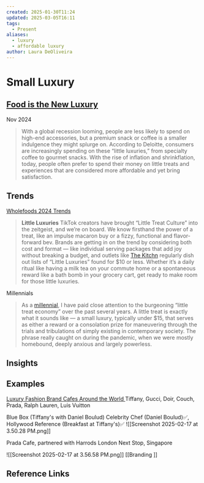 ```yaml
---
created: 2025-01-30T11:24
updated: 2025-03-05T16:11
tags:
  - Present
aliases:
  - luxury
  - affordable luxury
author: Laura DeOliveira
---
```

 # Small Luxury 

##  [Food is the New Luxury ](https://nonggol-darapati.medium.com/food-is-the-new-luxury-and-ultimate-status-symbol-5937e1da54c7#:~:text=Lately%2C%20though%2C%20food%20has%20gained,the%20IT%20item%20to%20have.) 
Nov 2024 
> With a global recession looming, people are less likely to spend on high-end accessories, but a premium snack or coffee is a smaller indulgence they might splurge on. According to Deloitte, consumers are increasingly spending on these “little luxuries,” from specialty coffee to gourmet snacks.
> With the rise of inflation and shrinkflation, today, people often prefer to spend their money on little treats and experiences that are considered more affordable and yet bring satisfaction.

## Trends 

[Wholefoods 2024 Trends](https://media.wholefoodsmarket.com/whole-foods-market-forecasts-top-10-food-trends-for-2024/)
> **Little Luxuries**
> TikTok creators have brought “Little Treat Culture” into the zeitgeist, and we’re on board. We know firsthand the power of a treat, like an impulse macaron buy or a fizzy, functional and flavor-forward bev. Brands are getting in on the trend by considering both cost and format — like individual serving packages that add joy without breaking a budget, and outlets like [The Kitchn](https://www.thekitchn.com/whole-foods-cheap-summer-groceries-2023-23548135) regularly dish out lists of “Little Luxuries” found for $10 or less. Whether it’s a daily ritual like having a milk tea on your commute home or a spontaneous reward like a bath bomb in your grocery cart, get ready to make room for those little luxuries.


Millennials
> As a [millennial](https://www.salon.com/2018/06/06/millennials-are-finding-hope-up-the-frozen-food-aisle/), I have paid close attention to the burgeoning “little treat economy” over the past several years. A little treat is exactly what it sounds like — a small luxury, typically under $15, that serves as either a reward or a consolation prize for maneuvering through the trials and tribulations of simply existing in contemporary society. The phrase really caught on during the pandemic, when we were mostly homebound, deeply anxious and largely powerless.

## Insights

## Examples
[Luxury Fashion Brand Cafes Around the World ](https://www.prestigeonline.com/sg/lifestyle/wine-plus-dine/luxury-fashion-cafes-around-the-world/)
Tiffany, Gucci, Doir, Couch, Prada, Ralph Lauren, Luis Vuitton 

Blue Box (Tiffany's with Daniel Boulud)
Celebrity Chef (Daniel Boulud)✅, Hollywood Reference (Breakfast at Tiffany's)✅
![[Screenshot 2025-02-17 at 3.50.28 PM.png]]

Prada Cafe, partnered with Harrods London 
Next Stop, Singapore 

![[Screenshot 2025-02-17 at 3.56.58 PM.png]]
[[Branding ]]
## Reference Links
